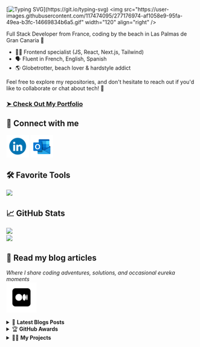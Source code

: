 [![Typing SVG](https://readme-typing-svg.herokuapp.com?font=Orbitron&size=50&pause=800&random=false&width=835&height=75&lines=Hi+there!+I'm+Thomas%2C;Welcome+to+my+GitHub+profile!)](https://git.io/typing-svg)
<img src="https://user-images.githubusercontent.com/117474095/277176974-af1058e9-95fa-49ea-b3fc-14669834b6a5.gif" width="120" align="right" />

Full Stack Developer from France, coding by the beach in Las Palmas de Gran Canaria 🌴
- 👨‍💻 Frontend specialist (JS, React, Next.js, Tailwind)
- 🗣️ Fluent in French, English, Spanish
- 🌎 Globetrotter, beach lover & hardstyle addict

Feel free to explore my repositories, and don't hesitate to reach out if you'd like to collaborate or chat about tech! 🚀

### [➤ Check Out My Portfolio]([https://thomasaugot.com](https://portfolio2-0-thomasaugots-projects.vercel.app/))

## 👋 Connect with me

<a href="https://www.linkedin.com/in/thomas-augot" target="_blank"><img src="./372102050_LINKEDIN_ICON_TRANSPARENT_1080.gif" width="60" /></a>
<a href="mailto:thomas.augot@hotmail.fr"><img src="./outlooklogo.gif" width="60" /></a>

</p>

## 🛠 Favorite Tools
  <a href="https://skillicons.dev">
    <img src="https://skillicons.dev/icons?i=js,ts,react,next,redux,tailwind,sass,nodejs" />
  </a>

## 📈 GitHub Stats

![](https://github-readme-streak-stats.herokuapp.com/?user=thomasaugot&theme=react)<br/>
![](https://github-readme-stats.vercel.app/api/top-langs/?username=thomasaugot&theme=react&include_all_commits=true&count_private=true&layout=compact)

## 📝 Read my blog articles 
_Where I share coding adventures, solutions, and occasional eureka moments_ <br/>
<a href="https://medium.com/@thomasaugot" target="_blank"><img src="./Medium.gif" width="80" /></a>

<details>
    <summary>&#128240 <b>Latest Blogs Posts</b></summary><br/>

- [AWS for Beginners: Exploring Cloud Services](https://medium.com/@thomasaugot/aws-for-beginners-exploring-cloud-services-b488442c5d93)
- [How to Start Scroll at Bottom in React](https://medium.com/@thomasaugot/how-to-start-scroll-at-bottom-in-react-901ba21cd720)
- [.dotenv Environment Variables in Next.JS Not Found: The Solution](https://medium.com/javascript-in-plain-english/dotenv-environment-variables-in-next-js-not-found-the-solution-7edf248c06be)
- & more at https://medium.com/@thomasaugot

</details>
<details>
    <summary>&#127942 <b>GitHub Awards</b></summary><br/>

![Github Trophy](https://github-profile-trophy.vercel.app/?username=thomasaugot)

</details>

<details>
    <summary>👨‍💻 <b>My Projects</b></summary><br/>

** This list doesn't include projects for which I am not the owner of the rights and some others I am definitely not very proud of 🤭**

- Wave Rider | Surf Shop <br> Repo client: https://github.com/thomasaugot/wave-rider-ecommerce , Demo: https://wave-riders-ecommerce.vercel.app/
- Charpente Menuiserie Durand <br> Repo client: https://github.com/thomasaugot/charpente-menuiserie-durand , Demo: https://www.cmdurand.fr/
- Todayzzz todos <br> Repo client: https://github.com/thomasaugot/typescript-todo-app-frontend , Repo server: https://github.com/thomasaugot/ts-todo-app-backend , Demo: https://todayzzz-todos.netlify.app/
- Kingpad <br> Repo: https://github.com/thomasaugot/kp-next.js , Demo: https://kingpad-v1-1-new-figma.vercel.app/
- Farmhouse Table <br> Repo: https://github.com/thomasaugot/farmhouse-table-website , Demo: https://farmhouse-table.netlify.app/
- Javascript Shooting Game, Rick vs Rats <br> Repo: https://github.com/thomasaugot/project-js-shooting-game , Demo: https://pickle-rick-shooting-game.netlify.app/
</details>
